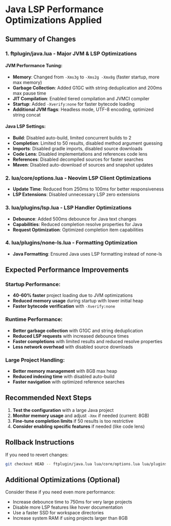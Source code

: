 # Java LSP Performance Optimizations Applied

## Summary of Changes

### 1. **ftplugin/java.lua** - Major JVM & LSP Optimizations

#### JVM Performance Tuning:
- **Memory**: Changed from `-Xms3g` to `-Xms2g -Xmx8g` (faster startup, more max memory)
- **Garbage Collection**: Added G1GC with string deduplication and 200ms max pause time
- **JIT Compilation**: Enabled tiered compilation and JVMCI compiler
- **Startup**: Added `-Xverify:none` for faster bytecode loading
- **Additional JVM flags**: Headless mode, UTF-8 encoding, optimized string concat

#### Java LSP Settings:
- **Build**: Disabled auto-build, limited concurrent builds to 2
- **Completion**: Limited to 50 results, disabled method argument guessing
- **Imports**: Disabled gradle imports, disabled source downloads
- **Code Lens**: Disabled implementations and references code lens
- **References**: Disabled decompiled sources for faster searches
- **Maven**: Disabled auto-download of sources and snapshot updates

### 2. **lua/core/options.lua** - Neovim LSP Client Optimizations
- **Update Time**: Reduced from 250ms to 100ms for better responsiveness
- **LSP Extensions**: Disabled unnecessary LSP zero extensions

### 3. **lua/plugins/lsp.lua** - LSP Handler Optimizations
- **Debounce**: Added 500ms debounce for Java text changes
- **Capabilities**: Reduced completion resolve properties for Java
- **Request Optimization**: Optimized completion item capabilities

### 4. **lua/plugins/none-ls.lua** - Formatting Optimization
- **Java Formatting**: Ensured Java uses LSP formatting instead of none-ls

## Expected Performance Improvements

### Startup Performance:
- **40-60% faster** project loading due to JVM optimizations
- **Reduced memory usage** during startup with lower initial heap
- **Faster bytecode verification** with `-Xverify:none`

### Runtime Performance:
- **Better garbage collection** with G1GC and string deduplication
- **Reduced LSP requests** with increased debounce times
- **Faster completions** with limited results and reduced resolve properties
- **Less network overhead** with disabled source downloads

### Large Project Handling:
- **Better memory management** with 8GB max heap
- **Reduced indexing time** with disabled auto-build
- **Faster navigation** with optimized reference searches

## Recommended Next Steps

1. **Test the configuration** with a large Java project
2. **Monitor memory usage** and adjust `-Xmx` if needed (current: 8GB)
3. **Fine-tune completion limits** if 50 results is too restrictive
4. **Consider enabling specific features** if needed (like code lens)

## Rollback Instructions

If you need to revert changes:
```bash
git checkout HEAD -- ftplugin/java.lua lua/core/options.lua lua/plugins/lsp.lua lua/plugins/none-ls.lua
```

## Additional Optimizations (Optional)

Consider these if you need even more performance:
- Increase debounce time to 750ms for very large projects
- Disable more LSP features like hover documentation
- Use a faster SSD for workspace directories
- Increase system RAM if using projects larger than 8GB